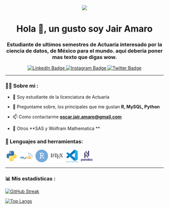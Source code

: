 <div id = "header" align = "center">
    <img src = "https://media.giphy.com/media/9JeJyQu07mvhG2p87z/giphy.gif" width="100" />
    <h1 align = "center">Hola 👋, un gusto soy Jair Amaro</h1>
    <h3 align = "center">Estudiante de ultimos semestres de Actuaría interesado por la ciencia de datos, de México para el mundo. aqui deberia poner mas texto que digas wow.</h3>
</div>


<div id="badges" align="center">
    <a href="https://mx.linkedin.com" target="_blank">
        <img src="https://img.shields.io/badge/LinkedIn-0077B5?style=for-the-badge&logo=linkedin&logoColor=white"
            alt="LinkedIn Badge" />
    </a>
    <a href="https://www.instagram.com/shin_sheron" target="_blank">
        <img src="https://img.shields.io/badge/Instagram-E4405F?style=for-the-badge&logo=instagram&logoColor=white"
            alt="Instagram Badge" />
    </a>
    <a href="https://twitter.com/shin_sheron" target="_blank"> 
        <img src="https://img.shields.io/twitter/follow/shin_sheron?color=blue&logo=twitter&logoColor=blue&style=plastic"
            alt="Twitter Badge" />
    </a>
</div>


---

### 👨‍💻 Sobre mi :

- 📝 Soy estudiante de la licenciatura de Actuaría

- 💬 Preguntame sobre, los principales que me gustan **R, MySQL, Python**

- 📫 Como contactarme **oscar.jair.amaro@gmail.com**

- 🌱 Otros **SAS y Wolfram  Mathematica **



<div align="left">
    <h3>🔨 Lenguajes and herramientas:</h3>
    <div>
        <img src= "https://github.com/devicons/devicon/blob/master/icons/python/python-original.svg" title="Python" **alt="Python" width="40" height="40"/>&nbsp;
        <img src="https://github.com/devicons/devicon/blob/master/icons/mysql/mysql-original-wordmark.svg" title="MySQL"  alt="MySQL" width="40" height="40"/>&nbsp;
        <img src="https://github.com/devicons/devicon/blob/master/icons/rstudio/rstudio-original.svg" title="R studio"  alt="R studio" width="40" height="40"/>&nbsp;
        <img src="https://github.com/devicons/devicon/blob/master/icons/latex/latex-original.svg" title="LaTeX"  alt="LaTeX" width="40" height="40"/>&nbsp;
        <img src="https://github.com/devicons/devicon/blob/master/icons/vscode/vscode-original-wordmark.svg" title="VScode"  alt="VS code" width="40" height="40"/>&nbsp;
        <img src="https://github.com/devicons/devicon/blob/master/icons/pandas/pandas-original-wordmark.svg" title="Pandas" **alt="Pandas" width="40" height="40"/>
      </div>
</div>

---

### 📊 Mis estadísticas :

[![GitHub Streak](http://github-readme-streak-stats.herokuapp.com?user=JairAmaro&theme=blueberry&border_radius=5&locale=es&mode=weekly)](https://git.io/streak-stats)


[![Top Langs](https://github-readme-stats.vercel.app/api/top-langs/?username=JairAmaro&theme=tokyonight)](https://github.com/anuraghazra/github-readme-stats)

